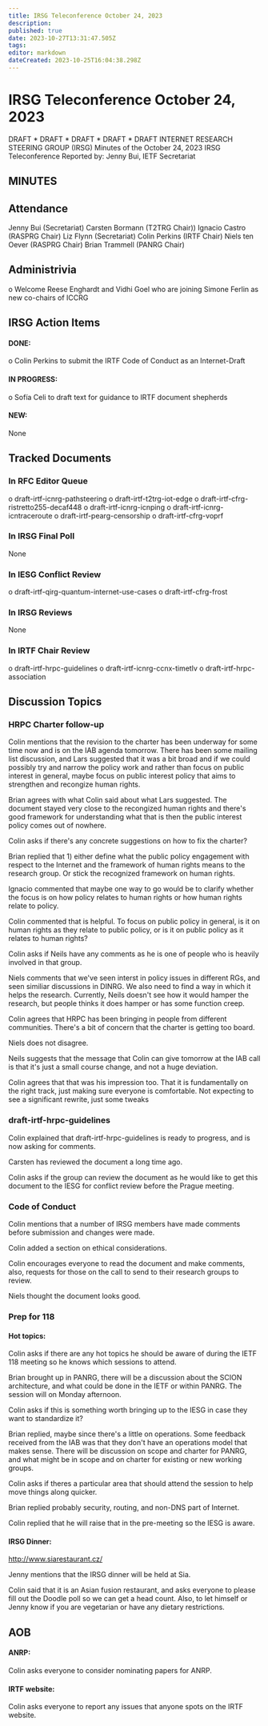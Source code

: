 ```yaml
---
title: IRSG Teleconference October 24, 2023
description: 
published: true
date: 2023-10-27T13:31:47.505Z
tags: 
editor: markdown
dateCreated: 2023-10-25T16:04:38.298Z
---
```


# IRSG Teleconference October 24, 2023
DRAFT * DRAFT * DRAFT * DRAFT * DRAFT
INTERNET RESEARCH STEERING GROUP (IRSG)
Minutes of the October 24, 2023 IRSG Teleconference
Reported by: Jenny Bui, IETF Secretariat

## MINUTES

## Attendance 
Jenny Bui (Secretariat)
Carsten Bormann (T2TRG Chair))
Ignacio Castro (RASPRG Chair)
Liz Flynn (Secretariat)
Colin Perkins (IRTF Chair)
Niels ten Oever (RASPRG Chair)
Brian Trammell (PANRG Chair)

## Administrivia
o Welcome Reese Enghardt and Vidhi Goel who are joining Simone Ferlin as new co-chairs of ICCRG

## IRSG Action Items 

#### DONE: 
o Colin Perkins to submit the IRTF Code of Conduct as an Internet-Draft
#### IN PROGRESS:
o Sofía Celi to draft text for guidance to IRTF document shepherds 


#### NEW: 
 None
## Tracked Documents 

### In RFC Editor Queue 
o draft-irtf-icnrg-pathsteering
o draft-irtf-t2trg-iot-edge
o draft-irtf-cfrg-ristretto255-decaf448
o draft-irtf-icnrg-icnping
o draft-irtf-icnrg-icntraceroute
o draft-irtf-pearg-censorship
o draft-irtf-cfrg-voprf

### In IRSG Final Poll
 None
### In IESG Conflict Review
o draft-irtf-qirg-quantum-internet-use-cases
o draft-irtf-cfrg-frost
### In IRSG Reviews
 None
### In IRTF Chair Review 
o draft-irtf-hrpc-guidelines 
o draft-irtf-icnrg-ccnx-timetlv
o draft-irtf-hrpc-association

## Discussion Topics
### HRPC Charter follow-up

Colin mentions that the revision to the charter has been underway for some time now and is on the IAB agenda tomorrow. 
There has been some mailing list discussion, and Lars suggested that it was a bit broad and if we could possibly try and narrow the policy work and rather than focus on public interest in general, maybe focus on public interest policy that aims to strengthen and recongize human rights. 

Brian agrees with what Colin said about what Lars suggested. The document stayed very close to the recongized human rights and there's good framework for understanding what that is then the public interest policy comes out of nowhere. 

Colin asks if there's any concrete suggestions on how to fix the charter? 

Brian replied that 1) either define what the public policy engagement with respect to the Internet and the framework of human rights means to the research group. Or stick the recognized framework on human rights. 

Ignacio commented that maybe one way to go would be to clarify whether the focus is on how policy relates to human rights or how human rights relate to policy. 

Colin commented that is helpful. To focus on public policy in general, is it on human rights as they relate to public policy, or is it on public policy as it relates to human rights? 

Colin asks if Neils have any comments as he is one of people who is heavily involved in that group. 

Niels comments that we've seen interst in policy issues in different RGs, and seen similiar discussions in DINRG. We also need to find a way in which it helps the research. Currently, Neils doesn't see how it would hamper the research, but people thinks it does hamper or has some function creep. 

Colin agrees that HRPC has been bringing in people from different communities. There's a bit of concern that the charter is getting too board.

Niels does not disagree. 

Neils suggests that the message that Colin can give tomorrow at the IAB call is that it's just a small course change, and not a huge deviation. 

Colin agrees that that was his impression too. That it is fundamentally on the right track, just making sure everyone is comfortable. Not expecting to see a significant rewrite, just some tweaks

### draft-irtf-hrpc-guidelines

Colin explained that draft-irtf-hrpc-guidelines is ready to progress, and is now asking for comments.

Carsten has reviewed the document a long time ago.

Colin asks if the group can review the document as he would like to get this document to the IESG for conflict review before the Prague meeting. 

### Code of Conduct 

Colin mentions that a number of IRSG members have made comments before submission and changes were made.

Colin added a section on ethical considerations.

Colin encourages everyone to read the document and make comments, also, requests for those on the call to send to their research groups to review.

Niels thought the document looks good.
### Prep for 118 
 #### Hot topics: 
   Colin asks if there are any hot topics he should be aware of during the IETF 118 meeting so he knows which sessions to attend. 
     
   Brian brought up in PANRG, there will be a discussion about the SCION architecture, and what could be done in the IETF or within PANRG. The session will on Monday afternoon. 
     
   Colin asks if this is something worth bringing up to the IESG in case they want to standardize it? 
     
   Brian replied, maybe since there's a little on operations. Some feedback received from the IAB was that they don't have an operations model that makes sense. There will be discussion on scope and charter for PANRG, and what might be in scope and on charter for existing or new working groups. 
     
   Colin asks if theres a particular area that should attend the session to help move things along quicker. 
     
   Brian replied probably security, routing, and non-DNS part of Internet. 
     
   Colin replied that he will raise that in the pre-meeting so the IESG is aware. 
     
     
 #### IRSG Dinner:
 http://www.siarestaurant.cz/ 
    
   Jenny mentions that the IRSG dinner will be held at Sia. 

   Colin said that it is an Asian fusion restaurant, and asks everyone to please fill out the Doodle poll so we can get a head count. Also, to let himself or Jenny know if you are vegetarian or have any dietary restrictions. 

## AOB

#### ANRP:
Colin asks everyone to consider nominating papers for ANRP.

#### IRTF website: 
Colin asks everyone to report any issues that anyone spots on the IRTF website.

